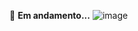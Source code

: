 🚀 **Em andamento...**
![image](https://github.com/rebecamarianosanto/outono2024/assets/138153759/a8f5cb05-0ca1-411d-9f8e-bdef2ff85754)
